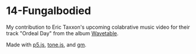 # 14-Fungalbodied

My contribution to Eric Taxxon's upcoming colabrative music video for their track "Ordeal Day" from the album <a href="https://www.youtube.com/watch?v=szsvBK3_-As">Wavetable</a>.

Made with <a href="https://p5js.org/">p5.js</a>, <a href="https://tonejs.github.io/">tone.js</a>, and <a href="http://aheckmann.github.io/gm/">gm</a>.
